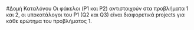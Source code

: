 #Δομή Καταλόγου
Οι φάκελοι (P1 και P2) αντιστοιχούν στα προβλήματα 1 και 2,
οι υποκατάλογοι του P1 (Q2 και Q3) είναι διαφορετικά projects
για κάθε ερώτημα του προβλήματος 1.
